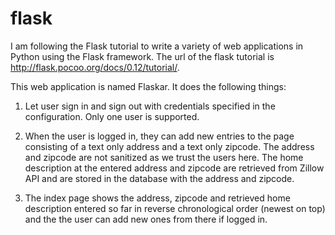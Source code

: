 # flask
I am following the Flask tutorial to write a variety of web applications in Python using the Flask framework. The url of the flask tutorial is http://flask.pocoo.org/docs/0.12/tutorial/. 

This web application is named Flaskar. It does the following things:
1. Let user sign in and sign out with credentials specified in the configuration. Only one user is supported.

2. When the user is logged in, they can add new entries to the page consisting of a text only address and a text only zipcode. The address and zipcode are not sanitized as we trust the users here. The home description at the entered address and zipcode are retrieved from Zillow API and are stored in the database with the address and zipcode.

3. The index page shows the address, zipcode and retrieved home description entered so far in reverse chronological order (newest on top) and the the user can add new ones from there if logged in. 
